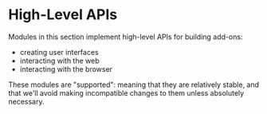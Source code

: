 <!-- This Source Code Form is subject to the terms of the Mozilla Public
   - License, v. 2.0. If a copy of the MPL was not distributed with this
   - file, You can obtain one at http://mozilla.org/MPL/2.0/. -->

# High-Level APIs #

Modules in this section implement high-level APIs for
building add-ons:

* creating user interfaces
* interacting with the web
* interacting with the browser

These modules are "supported": meaning that they are relatively
stable, and that we'll avoid making incompatible changes to them
unless absolutely necessary.
